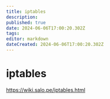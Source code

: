 ```yaml
---
title: iptables
description: 
published: true
date: 2024-06-06T17:00:20.302Z
tags: 
editor: markdown
dateCreated: 2024-06-06T17:00:20.302Z
---
```


# iptables

<https://wiki.salo.pe/iptables.html>
